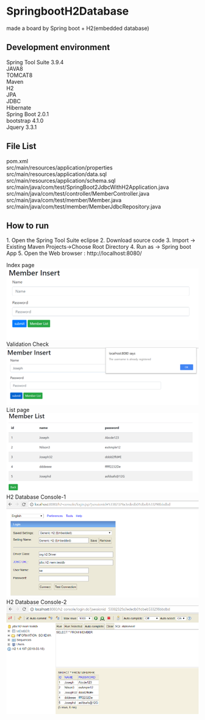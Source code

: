 # SpringbootH2Database
made a board by Spring boot + H2(embedded database)
<br/>
<h2>Development environment</h2>
Spring Tool Suite 3.9.4<br/>
JAVA8<br/>
TOMCAT8<br/>
Maven<br/>
H2<br/>
JPA<br/>
JDBC<br/>
Hibernate<br/>
Spring Boot 2.0.1<br/>
bootstrap 4.1.0<br/>
Jquery 3.3.1

<h2>File List</h2>
pom.xml<br/>
src/main/resources/application/properties<br/>
src/main/resources/application/data.sql<br/>
src/main/resources/application/schema.sql<br/>
src/main/java/com/test/SpringBoot2JdbcWithH2Application.java<br/>
src/main/java/com/test/controller/MemberController.java<br/>
src/main/java/com/test/member/Member.java<br/>
src/main/java/com/test/member/MemberJdbcRepository.java

<h2>How to run</h2>
1. Open the Spring Tool Suite eclipse
2. Download source code
3. Import -> Existing Maven Projects->Choose Root Directory
4. Run as -> Spring boot App
5. Open the Web browser : http://localhost:8080/

Index page
![title](/screenshoot/1.png)
Validation Check
![title](/screenshoot/2.png)
List page
![title](/screenshoot/3.png)
H2 Database Console-1
![title](/screenshoot/4.png)
H2 Database Console-2
![title](/screenshoot/5.png)
